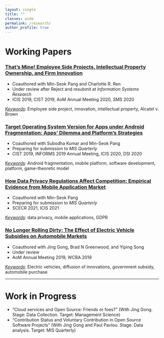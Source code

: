 ```yaml
---
layout: single
title: ""
classes: wide
permalink: /research/
author_profile: true
---
```



# Working Papers

### [That’s Mine! Employee Side Projects, Intellectual Property Ownership, and Firm Innovation](/research/side_project)
 - Coauthored with Min-Seok Pang and Charlotte R. Ren
 - Under review after Reject and resubmit at *Information Systems Research* 
 - ICIS 2019, CIST 2019, AoM Annual Meeting 2020, SMS 2020
 

 *<u>Keywords</u>*: Employee side project, innovation, intellectual property, Alcatel v. Brown

### [Target Operating System Version for Apps under Android Fragmentation: Apps’ Dilemma and Platform’s Strategies](/research/fragmentation)
 - Coauthored with Subodha Kumar and Min-Seok Pang
 - Preparing for submission to *MIS Quarterly*
 - CIST 2019, INFORMS 2019 Annual Meeting, ICIS 2020, DSI 2020

 *<u>Keywords</u>*: Android fragmentation, mobile platform, software development, platform, game-theoretic model



### [How Data Privacy Regulations Affect Competition: Empirical Evidence from Mobile Application Market](/research/gdpr-competition)
 - Coauthored with Min-Seok Pang
 - Preparing for submission to *MIS Quarterly*
 - SCECR 2021, ICIS 2021

 *<u>Keywords</u>*: data privacy, mobile applications, GDPR

### [No Longer Rolling Dirty: The Effect of Electric Vehicle Subsidies on Automobile Markets](/research/ev)
 - Coauthored with Jing Gong, Brad N Greenwood, and Yiping Song 
 - Under review
 - AoM Annual Meeting 2019, WCBA 2019

 *<u>Keywords</u>*: Electric vehicles, diffusion of innovations, government subsidy, automobile purchase

----------------------------------------

# Work in Progress

 - “Cloud services and Open Source: Friends or foes?” (With Jing Gong. Stage: Data Collection. Target: Management Science) 
 - “Contribution Status and Voluntary Contribution in Open Source Software Projects” (With Jing Gong and Paul Pavlou. Stage: Data analysis. Target: MIS Quarterly) 

